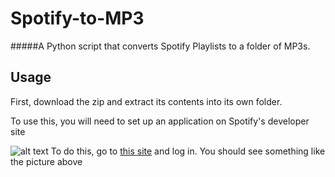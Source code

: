 # Spotify-to-MP3
#####A Python script that converts Spotify Playlists to a folder of MP3s.

## Usage

First, download the zip and extract its contents into its own folder.

To use this, you will need to set up an application on Spotify's developer site

![alt text](https://imgur.com/a/vpTiCIl)
To do this, go to [this site](https://developer.spotify.com/dashboard/applications) and log in. You should see something like the picture above


